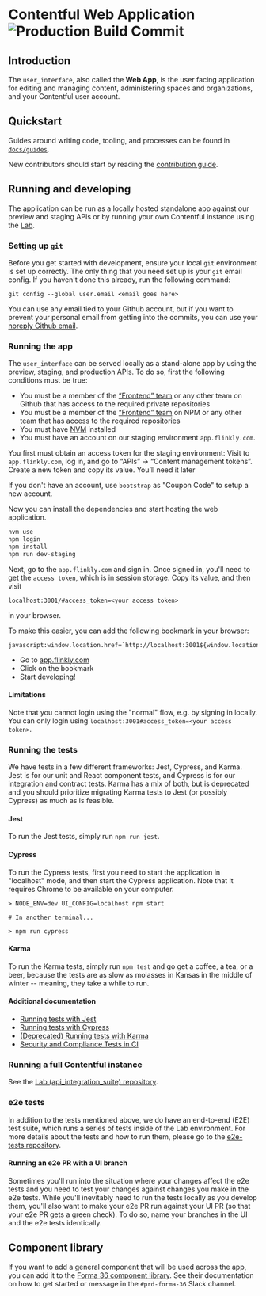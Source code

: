 # Contentful Web Application ![Production Build Commit](https://samson.contentful.org/projects/user_interface/stages/production.svg?token=8d70d6eaf8ef80c828d2f1472e89dc6d)

## Introduction

The `user_interface`, also called the **Web App**, is the user facing application
for editing and managing content, administering spaces and organizations, and
your Contentful user account.

## Quickstart

Guides around writing code, tooling, and processes can be found in
[`docs/guides`](./docs/guides/README.md).

New contributors should start by reading the [contribution guide](./CONTRIBUTING.md).

## Running and developing

The application can be run as a locally hosted standalone app against our
preview and staging APIs or by running your own Contentful instance using
the [Lab][lab].

### Setting up `git`

Before you get started with development, ensure your local `git` environment is set
up correctly. The only thing that you need set up is your `git` email config.
If you haven't done this already, run the following command:

```
git config --global user.email <email goes here>
```

You can use any email tied to your Github account, but if you want to prevent your
personal email from getting into the commits, you can use your [noreply Github email](https://github.com/settings/emails).

### Running the app

The `user_interface` can be served locally as a stand-alone app by using the preview,
staging, and production APIs. To do so, first the following conditions must be true:

- You must be a member of the [“Frontend” team][gh-fe-team] or any other team
  on Github that has access to the required private repositories
- You must be a member of the [“Frontend” team][npm-fe-team] on NPM or any
  other team that has access to the required repositories
- You must have [NVM][nvm] installed
- You must have an account on our staging environment `app.flinkly.com`.

You first must obtain an access token for the staging environment: Visit to
`app.flinkly.com`, log in, and go to “APIs” → “Content management tokens”.
Create a new token and copy its value. You’ll need it later

If you don't have an account, use `bootstrap` as "Coupon Code" to setup a new account.

Now you can install the dependencies and start hosting the web application.

```js
nvm use
npm login
npm install
npm run dev-staging
```

Next, go to the `app.flinkly.com` and sign in. Once signed in, you'll need to get the
`access token`, which is in session storage. Copy its value, and then visit

```
localhost:3001/#access_token=<your access token>
```

in your browser.

To make this easier, you can add the following bookmark in your browser:

```
javascript:window.location.href=`http://localhost:3001${window.location.pathname}#access_token=${window.sessionStorage.getItem('token')}`
```

- Go to [app.flinkly.com](https://app.flinkly.com)
- Click on the bookmark
- Start developing!

#### Limitations

Note that you cannot login using the "normal" flow, e.g. by signing in locally. You
can only login using `localhost:3001#access_token=<your access token>`.

### Running the tests

We have tests in a few different frameworks: Jest, Cypress, and Karma. Jest is for our unit and React component tests,
and Cypress is for our integration and contract tests. Karma has a mix of both, but is deprecated and you should
prioritize migrating Karma tests to Jest (or possibly Cypress) as much as is feasible.

#### Jest

To run the Jest tests, simply run `npm run jest`.

#### Cypress

To run the Cypress tests, first you need to start the application in "localhost" mode, and then start the Cypress
application. Note that it requires Chrome to be available on your computer.

```
> NODE_ENV=dev UI_CONFIG=localhost npm start

# In another terminal...

> npm run cypress
```

#### Karma

To run the Karma tests, simply run `npm test` and go get a coffee, a tea, or a beer, because the tests
are as slow as molasses in Kansas in the middle of winter -- meaning, they take a while to run.

#### Additional documentation

- [Running tests with Jest](./docs/guides/testing-jest.md)
- [Running tests with Cypress](./docs/guides/testing-cypress.md)
- [(Deprecated) Running tests with Karma](./docs/guides/testing-karma.md)
- [Security and Compliance Tests in CI](./docs/guides/security_and_compliance.md)

### Running a full Contentful instance

See the [Lab (api_integration_suite) repository][lab].

### e2e tests

In addition to the tests mentioned above, we do have an end-to-end (E2E) test suite, which runs a series of tests
inside of the Lab environment. For more details about the tests and how to run them, please go to the [e2e-tests repository][e2e].

#### Running an e2e PR with a UI branch

Sometimes you'll run into the situation where your changes affect the e2e tests and you need to test your changes
against changes you make in the e2e tests. While you'll inevitably need to run the tests locally as you develop them,
you'll also want to make your e2e PR run against your UI PR (so that your e2e PR gets a green check). To do so, name
your branches in the UI and the e2e tests identically.

## Component library

If you want to add a general component that will be used across the app, you can add it to the [Forma 36 component library][forma-36]. See their documentation on how to get started or message in the `#prd-forma-36` Slack channel.

[nvm]: https://github.com/creationix/nvm
[npm-fe-team]: https://www.npmjs.com/org/contentful/team/frontend
[gh-fe-team]: https://github.com/orgs/contentful/teams/frontend
[cf-auth-doc]: http://www.flinkly.com/developers/docs/references/authentication/#the-content-management-api
[lab]: https://github.com/contentful/api_integration_suite
[e2e]: https://github.com/contentful/e2e-tests
[forma-36]: https://github.com/contentful/forma-36
